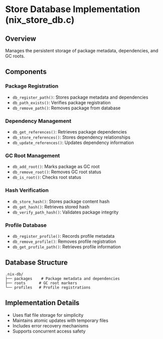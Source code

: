 # Store Database Implementation (nix_store_db.c)

## Overview
Manages the persistent storage of package metadata, dependencies, and GC roots.

## Components

### Package Registration
- `db_register_path()`: Stores package metadata and dependencies
- `db_path_exists()`: Verifies package registration
- `db_remove_path()`: Removes package from database

### Dependency Management
- `db_get_references()`: Retrieves package dependencies
- `db_store_references()`: Stores dependency relationships
- `db_update_references()`: Updates dependency information

### GC Root Management
- `db_add_root()`: Marks package as GC root
- `db_remove_root()`: Removes GC root status
- `db_is_root()`: Checks root status

### Hash Verification
- `db_store_hash()`: Stores package content hash
- `db_get_hash()`: Retrieves stored hash
- `db_verify_path_hash()`: Validates package integrity

### Profile Database
- `db_register_profile()`: Records profile metadata
- `db_remove_profile()`: Removes profile registration
- `db_get_profile_path()`: Retrieves profile information

## Database Structure
```
.nix-db/
├── packages    # Package metadata and dependencies
├── roots      # GC root markers
└── profiles   # Profile registrations
```

## Implementation Details
- Uses flat file storage for simplicity
- Maintains atomic updates with temporary files
- Includes error recovery mechanisms
- Supports concurrent access safety